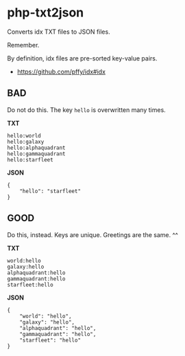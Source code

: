 php-txt2json
============

Converts idx TXT files to JSON files.

Remember.

By definition, idx files are pre-sorted key-value pairs.
+ https://github.com/pffy/idx#idx

## BAD

Do not do this. The key `hello` is overwritten many times.

**TXT**
```
hello:world
hello:galaxy
hello:alphaquadrant
hello:gammaquadrant
hello:starfleet
```

**JSON**
```
{
    "hello": "starfleet"
}
```


## GOOD

Do this, instead. Keys are unique. Greetings are the same. ^^

**TXT**
```
world:hello
galaxy:hello
alphaquadrant:hello
gammaquadrant:hello
starfleet:hello
```

**JSON**
```
{
    "world": "hello",
    "galaxy": "hello",
    "alphaquadrant": "hello",
    "gammaquadrant": "hello",
    "starfleet": "hello"
}
```
